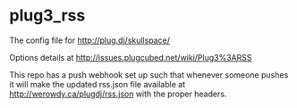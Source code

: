 plug3_rss
=========

The config file for http://plug.dj/skullspace/

Options details at http://issues.plugcubed.net/wiki/Plug3%3ARSS

This repo has a push webhook set up such that whenever someone pushes it will make the updated rss.json file available at http://werowdy.ca/plugdj/rss.json with the proper headers.
